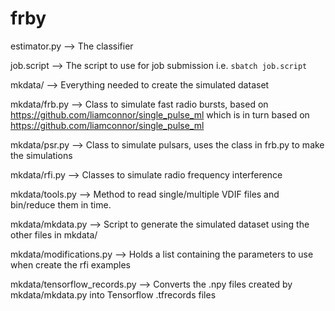 # frby

estimator.py --> The classifier

job.script --> The script to use for job submission i.e. `sbatch job.script`

mkdata/ --> Everything needed to create the simulated dataset

mkdata/frb.py --> Class to simulate fast radio bursts, based on https://github.com/liamconnor/single_pulse_ml which is in turn based on https://github.com/liamconnor/single_pulse_ml  

mkdata/psr.py --> Class to simulate pulsars, uses the class in frb.py to make
the simulations

mkdata/rfi.py --> Classes to simulate radio frequency interference

mkdata/tools.py --> Method to read single/multiple VDIF files and bin/reduce
them in time.

mkdata/mkdata.py --> Script to generate the simulated dataset using the other
files in mkdata/

mkdata/modifications.py --> Holds a list containing the parameters to use when
create the rfi examples

mkdata/tensorflow_records.py --> Converts the .npy files created by
mkdata/mkdata.py into Tensorflow .tfrecords files 


